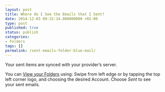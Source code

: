 ```yaml
---
layout: post
title: Where do I See the Emails that I Sent?
date: 2014-12-03 09:32:14.000000000 +02:00
type: post
published: true
status: publish
categories:
- Folders
tags: []
permalink: /sent-emails-folder-blue-mail/
---
```


Your sent items are synced with your provider’s server.

You can [View your Folders](/navigate-between-folders/) using: Swipe from left edge or by tapping the top left corner logo, and choosing the desired Account. Choose *Sent* to see your sent emails.
